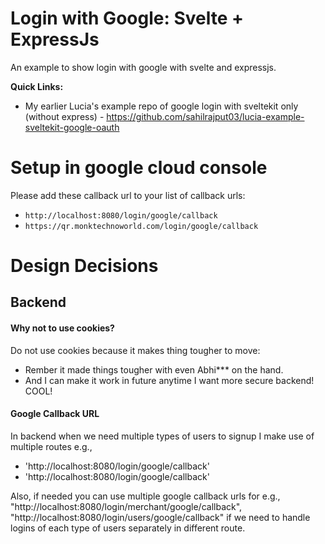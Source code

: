 # Login with Google: Svelte + ExpressJs

An example to show login with google with svelte and expressjs.

**Quick Links:**

- My earlier Lucia's example repo of google login with sveltekit only (without express) - https://github.com/sahilrajput03/lucia-example-sveltekit-google-oauth

# Setup in google cloud console

Please add these callback url to your list of callback urls:

- `http://localhost:8080/login/google/callback`
- `https://qr.monktechnoworld.com/login/google/callback`

# Design Decisions

## Backend

#### Why not to use cookies?

Do not use cookies because it makes thing tougher to move:

- Rember it made things tougher with even Abhi\*\*\* on the hand.
- And I can make it work in future anytime I want more secure backend! COOL!

#### Google Callback URL

In backend when we need multiple types of users to signup I make use of multiple routes e.g.,

- 'http://localhost:8080/login/google/callback'
- 'http://localhost:8080/login/google/callback'

Also, if needed you can use multiple google callback urls for e.g., "http://localhost:8080/login/merchant/google/callback", "http://localhost:8080/login/users/google/callback" if we need to handle logins of each type of users separately in different route.
